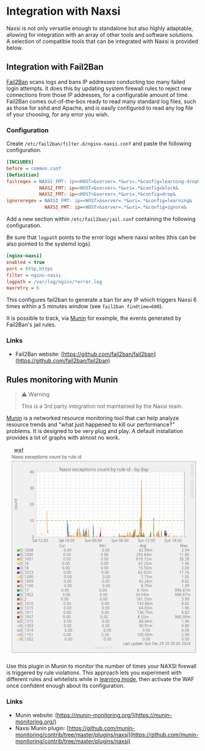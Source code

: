 # Integration with Naxsi

Naxsi is not only versatile enough to standalone but also highly adaptable, allowing for integration with an array of other tools and software solutions. A selection of compatible tools that can be integrated with Naxsi is provided below.

## Integration with Fail2Ban

[Fail2Ban](https://github.com/fail2ban/fail2ban) scans logs and bans IP addresses conducting too many failed login attempts. It does this by updating system firewall rules to reject new connections from those IP addresses, for a configurable amount of time. Fail2Ban comes out-of-the-box ready to read many standard log files, such as those for sshd and Apache, and is easily configured to read any log file of your choosing, for any error you wish.

### Configuration

Create `/etc/fail2ban/filter.d/nginx-naxsi.conf` and paste the following configuration.

```ini
[INCLUDES]
before = common.conf
[Definition]
failregex = NAXSI_FMT: ip=<HOST>&server=.*&uri=.*&config=learning-drop&
            NAXSI_FMT: ip=<HOST>&server=.*&uri=.*&config=block&
            NAXSI_FMT: ip=<HOST>&server=.*&uri=.*&config=drop&
ignoreregex = NAXSI_FMT: ip=<HOST>&server=.*&uri=.*&config=learning&
              NAXSI_FMT: ip=<HOST>&server=.*&uri=.*&config=ignore&
```

Add a new section within `/etc/fail2ban/jail.conf` containing the following configuration.

Be sure that `logpath` points to the error logs where naxsi writes (this can be also pointed to the systemd logs).

```ini
[nginx-naxsi]
enabled = true
port = http,https
filter = nginx-naxsi
logpath = /var/log/nginx/*error.log
maxretry = 6
```

This configures fail2ban to generate a ban for any IP which triggers Naxsi 6 times within a 5 minutes window (see `fail2ban findtime=600`).

It is possible to track, via [Munin](https://munin-monitoring.org/) for example, the events generated by Fail2Ban's jail rules.

### Links

- Fail2Ban website: [https://github.com/fail2ban/fail2ban](https://github.com/fail2ban/fail2ban)

## Rules monitoring with Munin

> ⚠️ Warning
>
> This is a 3rd party integration not maintained by the Naxsi team.

[Munin](https://munin-monitoring.org/) is a networked resource monitoring tool that can help analyze resource trends and "what just happened to kill our performance?" problems. It is designed to be very plug and play. A default installation provides a lot of graphs with almost no work.

![Munin Integration](assets/munin_integration.png "Munin Integration")

Use this plugin in Munin to monitor the number of times your NAXSI firewall is triggered by rule violations. This approach lets you experiment with different rules and whitelists while in [learning mode](directives.md#learningmode), then activate the WAF once confident enough about its configuration.

### Links

- Munin website: [https://munin-monitoring.org/](https://munin-monitoring.org/)
- Naxsi Munin plugin: [https://github.com/munin-monitoring/contrib/tree/master/plugins/naxsi](https://github.com/munin-monitoring/contrib/tree/master/plugins/naxsi)
